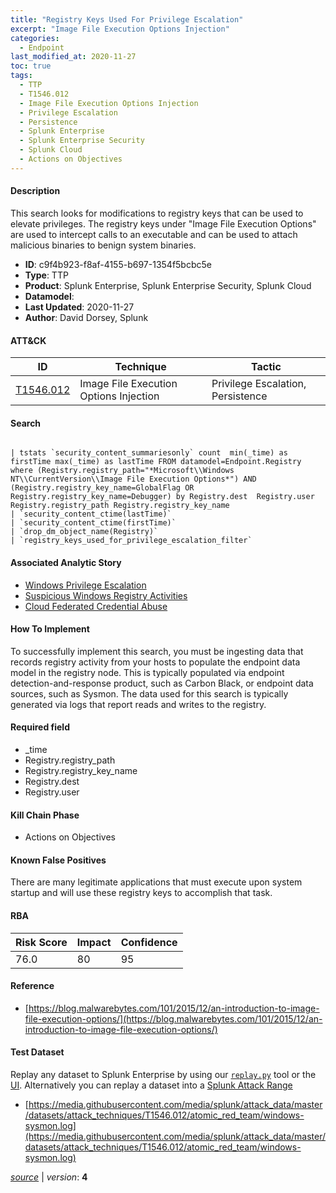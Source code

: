 ```yaml
---
title: "Registry Keys Used For Privilege Escalation"
excerpt: "Image File Execution Options Injection"
categories:
  - Endpoint
last_modified_at: 2020-11-27
toc: true
tags:
  - TTP
  - T1546.012
  - Image File Execution Options Injection
  - Privilege Escalation
  - Persistence
  - Splunk Enterprise
  - Splunk Enterprise Security
  - Splunk Cloud
  - Actions on Objectives
---
```




#### Description

This search looks for modifications to registry keys that can be used to elevate privileges. The registry keys under &#34;Image File Execution Options&#34; are used to intercept calls to an executable and can be used to attach malicious binaries to benign system binaries.

- **ID**: c9f4b923-f8af-4155-b697-1354f5bcbc5e
- **Type**: TTP
- **Product**: Splunk Enterprise, Splunk Enterprise Security, Splunk Cloud
- **Datamodel**: 
- **Last Updated**: 2020-11-27
- **Author**: David Dorsey, Splunk


#### ATT&CK

| ID          | Technique   | Tactic       |
| ----------- | ----------- |--------------|
| [T1546.012](https://attack.mitre.org/techniques/T1546/012/) | Image File Execution Options Injection | Privilege Escalation, Persistence |


#### Search

```

| tstats `security_content_summariesonly` count  min(_time) as firstTime max(_time) as lastTime FROM datamodel=Endpoint.Registry where (Registry.registry_path="*Microsoft\\Windows NT\\CurrentVersion\\Image File Execution Options*") AND (Registry.registry_key_name=GlobalFlag OR Registry.registry_key_name=Debugger) by Registry.dest  Registry.user Registry.registry_path Registry.registry_key_name 
| `security_content_ctime(lastTime)`  
| `security_content_ctime(firstTime)` 
| `drop_dm_object_name(Registry)` 
| `registry_keys_used_for_privilege_escalation_filter`
```

#### Associated Analytic Story
* [Windows Privilege Escalation](/stories/windows_privilege_escalation)
* [Suspicious Windows Registry Activities](/stories/suspicious_windows_registry_activities)
* [Cloud Federated Credential Abuse](/stories/cloud_federated_credential_abuse)


#### How To Implement
To successfully implement this search, you must be ingesting data that records registry activity from your hosts to populate the endpoint data model in the registry node. This is typically populated via endpoint detection-and-response product, such as Carbon Black, or endpoint data sources, such as Sysmon. The data used for this search is typically generated via logs that report reads and writes to the registry.

#### Required field
* _time
* Registry.registry_path
* Registry.registry_key_name
* Registry.dest
* Registry.user


#### Kill Chain Phase
* Actions on Objectives


#### Known False Positives
There are many legitimate applications that must execute upon system startup and will use these registry keys to accomplish that task.



#### RBA

| Risk Score  | Impact      | Confidence   |
| ----------- | ----------- |--------------|
| 76.0 | 80 | 95 |



#### Reference

* [https://blog.malwarebytes.com/101/2015/12/an-introduction-to-image-file-execution-options/](https://blog.malwarebytes.com/101/2015/12/an-introduction-to-image-file-execution-options/)



#### Test Dataset
Replay any dataset to Splunk Enterprise by using our [`replay.py`](https://github.com/splunk/attack_data#using-replaypy) tool or the [UI](https://github.com/splunk/attack_data#using-ui).
Alternatively you can replay a dataset into a [Splunk Attack Range](https://github.com/splunk/attack_range#replay-dumps-into-attack-range-splunk-server)

* [https://media.githubusercontent.com/media/splunk/attack_data/master/datasets/attack_techniques/T1546.012/atomic_red_team/windows-sysmon.log](https://media.githubusercontent.com/media/splunk/attack_data/master/datasets/attack_techniques/T1546.012/atomic_red_team/windows-sysmon.log)


[_source_](https://github.com/splunk/security_content/tree/develop/detections/endpoint/registry_keys_used_for_privilege_escalation.yml) | _version_: **4**